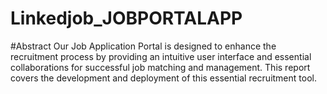 # Linkedjob_JOBPORTALAPP


#Abstract
Our Job Application Portal is designed to enhance the recruitment process by providing an intuitive user interface and essential collaborations for successful job matching and management. This report covers the development and deployment of this essential recruitment tool.
